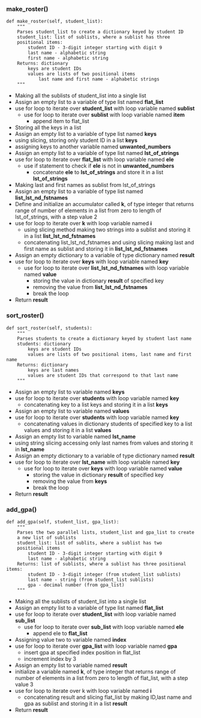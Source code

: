 ### make_roster()
```
def make_roster(self, student_list):
    """
    Parses student_list to create a dictionary keyed by student ID
    student_list: list of sublists, where a sublist has three
    positional items:
        student ID - 3-digit integer starting with digit 9
        last name - alphabetic string
        first name - alphabetic string
    Returns: dictionary
        keys are student IDs
        values are lists of two positional items
            last name and first name - alphabetic strings
    """
```
* Making all the sublists of student_list into a single list
* Assign an empty list to a variable of type list named **flat_list**
* use for loop to iterate over **student_list**  with loop variable named **sublist**
    * use for loop to iterate over **sublist**  with loop variable named **item**
        * append item to flat_list
* Storing all the keys in a list
* Assign an empty list to a variable of type list named **keys**
* using slicing, storing only student ID in a list **keys**
* assigning keys to another variable named **unwanted_numbers**
* Assign an empty list to a variable of type list named **lst_of_strings**
* use for loop to iterate over **flat_list**  with loop variable named **ele**
    * use if statement to check if **ele** is not in **unwanted_numbers**
        * concatenate **ele** to **lst_of_strings** and store it in a list **lst_of_strings**  
* Making last and first names as sublist from lst_of_strings
* Assign an empty list to a variable of type list named **list_lst_nd_fstnames**
* Define and initialize an accumulator called **k**, of type integer that returns range of number of elements in a list from zero to length of lst_of_strings, with a step value 2
* use for loop to iterate over **k**  with loop variable named **i**
    * using slicing method making two strings into a sublist and storing it in a list **list_lst_nd_fstnames**
    * concatenating list_lst_nd_fstnames and using slicing making last and first name as sublist and storing it in **list_lst_nd_fstnames**
* Assign an empty dictionary to a variable of type dictionary named **result**
* use for loop to iterate over **keys**  with loop variable named **key**
    * use for loop to iterate over **list_lst_nd_fstnames**  with loop variable named **value**
         * storing the value in dictionary **result** of specified key
         * removing the value from **list_lst_nd_fstnames**
         * break the loop
* Return **result**

### sort_roster()
```
def sort_roster(self, students):
    """
    Parses students to create a dictionary keyed by student last name
    students: dictionary
        keys are student IDs
        values are lists of two positional items, last name and first name
    Returns: dictionary
        keys are last names
        values are student IDs that correspond to that last name
    """
```
* Assign an empty list to variable named **keys**
* use for loop to iterate over **students**  with loop variable named **key**
    * concatenating key to a list keys and storing it in a list **keys**
* Assign an empty list to variable named **values**
* use for loop to iterate over **students**  with loop variable named **key**
    * concatenating values in dictionary students of specified key to a list values and storing it in a list **values**
* Assign an empty list to variable named **lst_name**
* using string slicing accessing only last names from values and storing it in **lst_name**
* Assign an empty dictionary to a variable of type dictionary named **result**
* use for loop to iterate over **lst_name**  with loop variable named **key**
    * use for loop to iterate over **keys**  with loop variable named **value**
         * storing the value in dictionary **result** of specified key
         * removing the value from **keys**
         * break the loop
* Return **result**

### add_gpa()
```
def add_gpa(self, student_list, gpa_list):
    """
    Parses the two parallel lists, student_list and gpa_list to create
    a new list of sublists
    student_list: list of sublits, where a sublist has two
    positional items
        student ID - 3-digit integer starting with digit 9
        last name - alphabetic string
    Returns: list of sublists, where a sublist has three positional items:
        student ID - 3-digit integer (from student_list sublists)
        last name - string (from student_list sublists)
        gpa - decimal number (from gpa_list)
    """
```
* Making all the sublists of student_list into a single list
* Assign an empty list to a variable of type list named **flat_list**
* use for loop to iterate over **student_list**  with loop variable named **sub_list**
    * use for loop to iterate over **sub_list**  with loop variable named **ele**
        * append ele to **flat_list**
* Assigning value two to variable named **index**
* use for loop to iterate over **gpa_list**  with loop variable named **gpa**
    * insert gpa at specified index position in flat_list
    * increment index by 3
* Assign an empty list to variable named **result**
* initialize a variable named **k**, of type integer that returns range of number of elements in a list from zero to length of flat_list, with a step value 3
* use for loop to iterate over k with loop variable named **i**
    * concatenating result and slicing flat_list by making ID,last name and gpa as sublist and storing it in a list **result**
* Return **result**
